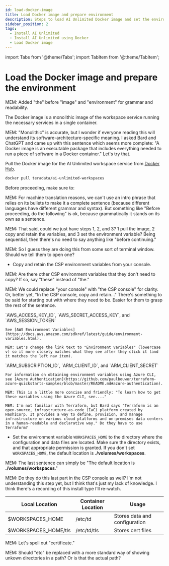 ```yaml
---
id: load-docker-image
title: Load Docker image and prepare environment
description: Steps to load AI Unlimited Docker image and set the environment.
sidebar_position: 2
tags:
  - Install AI Unlimited
  - Install AI Unlimited using Docker
  - Load Docker image
---
```

import Tabs from '@theme/Tabs';
import TabItem from '@theme/TabItem';

# Load the Docker image and prepare the environment

MEM: Added "the" before "image" and "environment" for grammar and readability.

The Docker image is a monolithic image of the workspace service running the necessary services in a single container.

MEM: "Monolithic" is accurate, but I wonder if everyone reading this will understand its software-architecture-specific meaning. I asked Bard and ChatGPT and came up with this sentence which seems more complete: "A Docker image is an executable package that includes everything needed to run a piece of software in a Docker container." Let's try that.

Pull the Docker image for the AI Unlimited workspace service from [Docker Hub](https://hub.docker.com/r/teradata/ai-unlimited-workspaces). 
```bash title="Docker Pull Command"
docker pull teradata/ai-unlimited-workspaces
```
Before proceeding, make sure to:

MEM: For machine translation reasons, we can't use an intro phrase that relies on its bullets to make it a complete sentence (because different languages have different grammar and syntax). But something like "Before proceeding, do the following" is ok, because grammatically it stands on its own as a sentence. 

MEM: That said, could we just have steps 1, 2, and 3? 1 pull the image, 2 copy and retain the variables, and 3 set the environment variable? Being sequential, then there's no need to say anything like "before continuing."

MEM: So I guess they are doing this from some sort of terminal window. Should we tell them to open one?

- Copy and retain the CSP environment variables from your console. 

MEM: Are there other CSP environment variables that they don't need to copy? If so, say "these" instead of "the."

MEM: We could replace "your console" with "the CSP console" for clarity. Or, better yet, "In the CSP console, copy and retain..." There's something to be said for starting out with where they need to be. Easier for them to grasp the rest of the sentence.

  <Tabs>
  <TabItem value="aws" label="AWS" default>
    `AWS_ACCESS_KEY_ID`, `AWS_SECRET_ACCESS_KEY`, and `AWS_SESSION_TOKEN`

    See [AWS Environment Variables](https://docs.aws.amazon.com/sdkref/latest/guide/environment-variables.html).
	
	MEM: Let's change the link text to "Environment variables" (lowercase v) so it more closely matches what they see after they click it (and it matches the left nav item).

  </TabItem>
  <TabItem value="azure" label="Azure">
    `ARM_SUBSCRIPTION_ID`, `ARM_CLIENT_ID`, and `ARM_CLIENT_SECRET`

    For information on obtaining environment variables using Azure CLI, see [Azure Authentication](https://github.com/paulbouwer/terraform-azure-quickstarts-samples/blob/master/README.md#azure-authentication).
	
	MEM: This is a little more concise and friendly: "To learn how to get these variables using the Azure CLI, see...."
	
	MEM: I'm not familiar with Terraform, but Bard says "Terraform is an open-source, infrastructure-as-code (IaC) platform created by HashiCorp. It provides a way to define, provision, and manage infrastructure on various cloud platforms and on-premises data centers in a human-readable and declarative way." Do they have to use Terraform?
  </TabItem>
  </Tabs>

- Set the environment variable `WORKSPACES_HOME` to the directory where the configuration and data files are located. Make sure the directory exists, and that appropriate permission is granted. If you don't set `WORKSPACES_HOME`, the default location is **./volumes/workspaces**.

MEM: The last sentence can simply be "The default location is **./volumes/workspaces**."

MEM: Do they do this last part in the CSP console as well? I'm not understanding this step yet, but I think that's just my lack of knowledge. I think there's a recording of this install type I'll re-watch.

  | Local Location | Container Location | Usage |
  |----------------|--------------------|-------|
  | $WORKSPACES_HOME | /etc/td | Stores data and configuration |
  | $WORKSPACES_HOME/tls | /etc/td/tls | Stores cert files |
  
  MEM: Let's spell out "certificate."
  
  MEM: Should "etc" be replaced with a more standard way of showing unkown directories in a path? Or is that the actual path?




